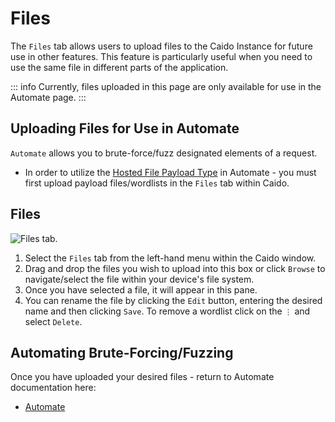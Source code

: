 # Files

The `Files` tab allows users to upload files to the Caido Instance for future use in other features. This feature is particularly useful when you need to use the same file in different parts of the application.

::: info
Currently, files uploaded in this page are only available for use in the Automate page.
:::

## Uploading Files for Use in Automate

`Automate` allows you to brute-force/fuzz designated elements of a request.

- In order to utilize the [Hosted File Payload Type](/guides/automate.md#payload-types) in Automate - you must first upload payload files/wordlists in the `Files` tab within Caido.

## Files

<img alt="Files tab." src="/_images/upload_wordlist_tab.png" center/>

1. Select the `Files` tab from the left-hand menu within the Caido window.
2. Drag and drop the files you wish to upload into this box or click `Browse` to navigate/select the file within your device's file system.
3. Once you have selected a file, it will appear in this pane.
4. You can rename the file by clicking the `Edit` button, entering the desired name and then clicking `Save`. To remove a wordlist click on the `⋮` and select `Delete`.

## Automating Brute-Forcing/Fuzzing

Once you have uploaded your desired files - return to Automate documentation here:

- [Automate](/guides/automate.md)
